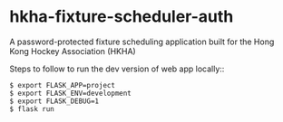 # hkha-fixture-scheduler-auth

A password-protected fixture scheduling application built for the Hong Kong Hockey Association (HKHA)

Steps to follow to run the dev version of web app locally::

    $ export FLASK_APP=project
    $ export FLASK_ENV=development
    $ export FLASK_DEBUG=1
    $ flask run
    
